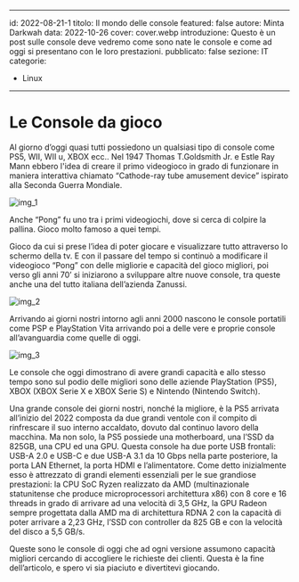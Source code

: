 
---
id: 2022-08-21-1
titolo: Il mondo delle console
featured: false
autore: Minta Darkwah
data: 2022-10-26
cover: cover.webp
introduzione: Questo è un post sulle console deve vedremo come sono nate le console e come ad oggi si presentano con le loro prestazioni.
pubblicato: false
sezione: IT
categorie:
  - Linux
---



# Le Console da gioco


Al giorno d’oggi quasi tutti possiedono un qualsiasi tipo di console come PS5, WII, WII u, XBOX ecc..
Nel 1947 Thomas T.Goldsmith Jr. e Estle Ray Mann
ebbero l'idea di creare il primo videogioco in grado di funzionare in maniera interattiva chiamato “Cathode-ray tube amusement device” ispirato alla Seconda Guerra Mondiale.

![img_1](/img/posts/il-mondo-delle-console/web3.jpg)

Anche “Pong” fu uno tra i primi videogiochi, dove si cerca di colpire la pallina. Gioco molto famoso a quei tempi.



Gioco da cui si prese l’idea di poter giocare e visualizzare tutto attraverso lo schermo della tv. 
E con il passare del tempo si continuò a modificare il videogioco “Pong” con delle migliorie e capacità del gioco migliori, poi verso gli anni 70’ si iniziarono a sviluppare altre nuove console, tra queste anche una del tutto italiana dell’azienda Zanussi.

![img_2](/img/posts/il-mondo-delle-console/web5.jpg)

Arrivando ai giorni nostri intorno agli anni 2000 nascono le console portatili come PSP e PlayStation Vita arrivando poi a delle vere e proprie console all’avanguardia come quelle di oggi.

![img_3](/img/posts/il-mondo-delle-console/web6.jpg)

Le console che oggi dimostrano di avere grandi capacità e allo stesso tempo sono sul podio delle migliori sono delle aziende PlayStation (PS5), XBOX (XBOX Serie X e XBOX Serie S) e Nintendo (Nintendo Switch).



Una grande console dei giorni nostri, nonché la migliore, è la PS5 arrivata all’inizio del 2022 composta da due grandi ventole con il compito di rinfrescare il suo interno accaldato, dovuto dal continuo lavoro della macchina. Ma non solo, la PS5 possiede una motherboard, una l’SSD da 825GB, una CPU ed una GPU.
Questa console ha due porte USB frontali: USB-A 2.0 e USB-C e due USB-A 3.1 da 10 Gbps nella parte posteriore, la porta LAN Ethernet, la porta HDMI e l’alimentatore.
Come detto inizialmente esso è attrezzato di grandi elementi essenziali per le sue grandiose prestazioni: la CPU SoC Ryzen realizzato da AMD (multinazionale statunitense che produce microprocessori architettura x86) con 8 core e 16 threads in grado di arrivare ad una velocità di 3,5 GHz, la GPU Radeon sempre progettata dalla AMD ma di architettura RDNA 2 con la capacità di poter arrivare a 2,23 GHz, l’SSD con controller da 825 GB e con la velocità del disco a 5,5 GB/s.



Queste sono le console di oggi che ad ogni versione assumono capacità migliori cercando di accogliere le richieste dei clienti. Questa è la fine dell’articolo, e spero vi sia piaciuto e divertitevi giocando.

